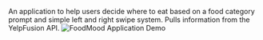 An application to help users decide where to eat based on a food category prompt and simple left and right swipe system. Pulls information from the YelpFusion API.
![FoodMood Application Demo](demo/FoodMoodDemo.gif)